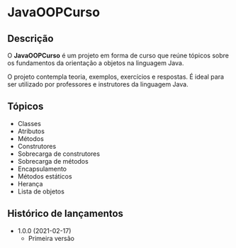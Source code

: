 # JavaOOPCurso

## Descrição
O **JavaOOPCurso** é um projeto em forma de curso que reúne tópicos sobre os fundamentos da orientação a objetos na linguagem Java.

O projeto contempla teoria, exemplos, exercícios e respostas. É ideal para ser utilizado por professores e instrutores da linguagem Java.

## Tópicos
* Classes
* Atributos
* Métodos
* Construtores
* Sobrecarga de construtores
* Sobrecarga de métodos
* Encapsulamento
* Métodos estáticos
* Herança
* Lista de objetos

## Histórico de lançamentos

* 1.0.0 (2021-02-17)
    * Primeira versão
